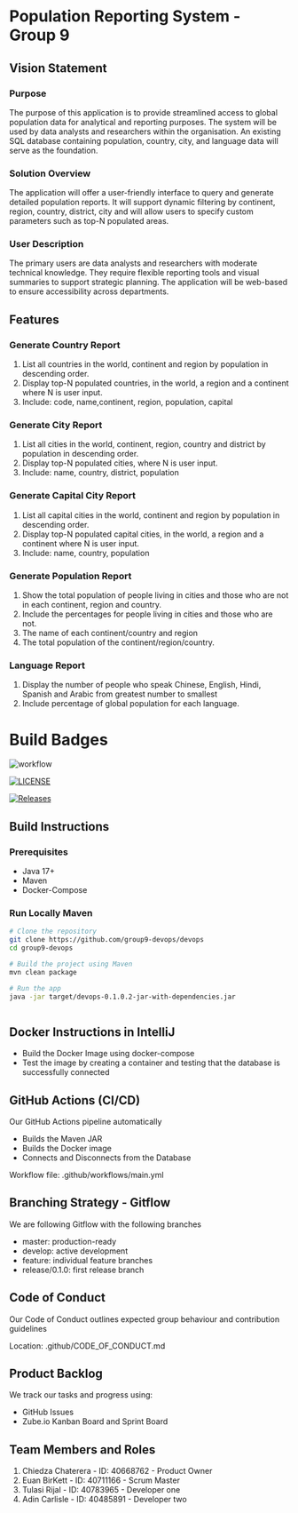 # Population Reporting System - Group 9

## Vision Statement

### Purpose

The purpose of this application is to provide streamlined access to global population data
for analytical and reporting purposes. The system will be used by data analysts and researchers within the organisation. 
An existing SQL database containing population, country, city, and language data will serve as the foundation.

### Solution Overview

The application will offer a user-friendly interface to query and generate detailed population reports. 
It will support dynamic filtering by continent, region, country, district, city and will allow users to specify custom parameters such as top-N populated areas.

### User Description

The primary users are data analysts and researchers with moderate technical knowledge. They require flexible reporting tools and visual summaries to support strategic planning.
The application will be web-based to ensure accessibility across departments.

## Features

### Generate Country Report

1. List all countries in the world, continent and region by population in descending order.
2. Display top-N populated countries, in the world, a region and a continent where N is user input.
3. Include: code, name,continent, region, population, capital

### Generate City Report

1. List all cities in the world, continent, region, country and district by population in descending order.
2. Display top-N populated cities, where N is user input.
3. Include: name, country, district, population

### Generate Capital City Report

1. List all capital cities in the world, continent and region by population in descending order.
2. Display top-N populated capital cities, in the world, a region and a continent where N is user input.
3. Include: name, country, population

### Generate Population Report

1. Show the total population of people living in cities and those who are not in each continent, region and country.
2. Include the percentages for people living in cities and those who are not.
3. The name of each continent/country and region 
4. The total population of the continent/region/country. 

### Language Report

1. Display the number of people who speak Chinese, English, Hindi, Spanish and Arabic from greatest number to smallest
2. Include percentage of global population for each language. 

# Build Badges
![workflow](https://github.com/group9-devops/devops/actions/workflows/main.yml/badge.svg)

[![LICENSE](https://img.shields.io/github/license/group9-devops/devops.svg?style=flat-square)](https://github.com/group9-devops/devops/blob/master/LICENSE)

[![Releases](https://img.shields.io/github/release/group9-devops/devops/all.svg?style=flat-square)](https://github.com/group9-devops/devops/releases)

## Build Instructions

### Prerequisites

- Java 17+
- Maven
- Docker-Compose

### Run Locally Maven

```bash
# Clone the repository
git clone https://github.com/group9-devops/devops
cd group9-devops

# Build the project using Maven
mvn clean package

# Run the app
java -jar target/devops-0.1.0.2-jar-with-dependencies.jar



```

## Docker Instructions in IntelliJ
- Build the Docker Image using docker-compose
- Test the image by creating a container and testing that the database is successfully connected


## GitHub Actions (CI/CD)

Our GitHub Actions pipeline automatically

- Builds the Maven JAR
- Builds the Docker image
- Connects and Disconnects from the Database

Workflow file: .github/workflows/main.yml

## Branching Strategy - Gitflow

We are following Gitflow with the following branches
- master: production-ready
- develop: active development
- feature: individual feature branches
- release/0.1.0: first release branch

## Code of Conduct

Our Code of Conduct outlines expected group behaviour and contribution guidelines

Location: .github/CODE_OF_CONDUCT.md

## Product Backlog

We track our tasks and progress using:

- GitHub Issues
- Zube.io Kanban Board and Sprint Board

## Team Members and Roles

1. Chiedza Chaterera - ID: 40668762 - Product Owner
2. Euan BirKett - ID: 40711166  - Scrum Master
3. Tulasi Rijal - ID: 40783965 - Developer one
4. Adin Carlisle - ID: 40485891 - Developer two

